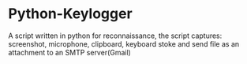 # Python-Keylogger
A script written in python for reconnaissance, the script captures: screenshot, microphone, clipboard, keyboard stoke and send file as an attachment to an SMTP server(Gmail)
